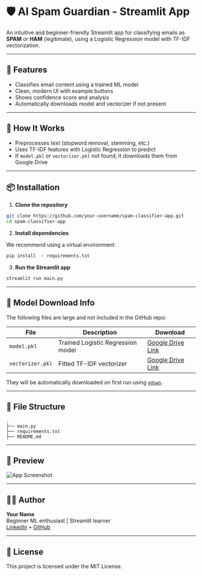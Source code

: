 # 🛡️ AI Spam Guardian - Streamlit App

An intuitive and beginner-friendly Streamlit app for classifying emails as **SPAM** or **HAM** (legitimate), using a Logistic Regression model with TF-IDF vectorization.

---

## 🚀 Features

- Classifies email content using a trained ML model
- Clean, modern UI with example buttons
- Shows confidence score and analysis
- Automatically downloads model and vectorizer if not present

---

## 🧠 How It Works

- Preprocesses text (stopword removal, stemming, etc.)
- Uses TF-IDF features with Logistic Regression to predict
- If `model.pkl` or `vectorizer.pkl` not found, it downloads them from Google Drive

---

## 📦 Installation

1. **Clone the repository**

```bash
git clone https://github.com/your-username/spam-classifier-app.git
cd spam-classifier-app
```

2. **Install dependencies**

We recommend using a virtual environment:

```bash
pip install -r requirements.txt
```

3. **Run the Streamlit app**

```bash
streamlit run main.py
```

---

## 🔗 Model Download Info

The following files are large and not included in the GitHub repo:

| File | Description | Download |
|------|-------------|----------|
| `model.pkl` | Trained Logistic Regression model | [Google Drive Link](https://drive.google.com/file/d/YOUR_MODEL_FILE_ID/view?usp=sharing) |
| `vectorizer.pkl` | Fitted TF-IDF vectorizer | [Google Drive Link](https://drive.google.com/file/d/YOUR_VECTORIZER_FILE_ID/view?usp=sharing) |

They will be automatically downloaded on first run using [`gdown`](https://github.com/wkentaro/gdown).

---

## 📂 File Structure

```
.
├── main.py
├── requirements.txt
├── README.md
```

---

## 📸 Preview

![App Screenshot](https://your-screenshot-link-if-any.png)

---

## 👨‍💻 Author

**Your Name**  
Beginner ML enthusiast | Streamlit learner  
[LinkedIn](https://linkedin.com/in/your-profile) • [GitHub](https://github.com/your-username)

---

## 📃 License

This project is licensed under the MIT License.
